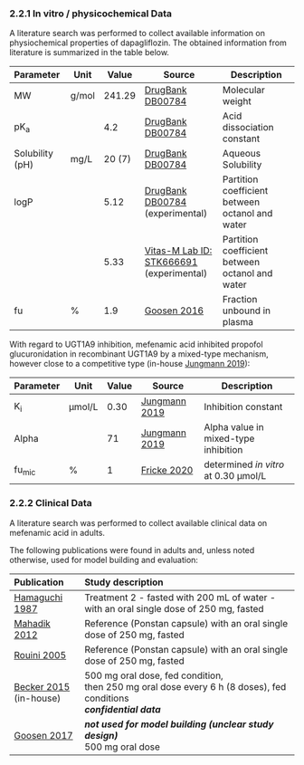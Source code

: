 ### 2.2.1 In vitro / physicochemical Data

A literature search was performed to collect available information on physiochemical properties of dapagliflozin. The obtained information from literature is summarized in the table below. 

| **Parameter**   | **Unit** | **Value** | Source                                                       | **Description**                                 |
| :-------------- | -------- | --------- | ------------------------------------------------------------ | ----------------------------------------------- |
| MW              | g/mol    | 241.29    | [DrugBank DB00784](#5-References)                           | Molecular weight                                |
| pK<sub>a</sub>  |          | 4.2       | [DrugBank DB00784](#5-References)                           | Acid dissociation constant                      |
| Solubility (pH) | mg/L     | 20 (7)    | [DrugBank DB00784](#5-References)                           | Aqueous Solubility                              |
| logP            |          | 5.12      | [DrugBank DB00784](#5-References)<br />(experimental)       | Partition coefficient between octanol and water |
|                 |          | 5.33      | [Vitas-M Lab ID: STK666691](#5-References)<br />(experimental) | Partition coefficient between octanol and water |
| fu              | %        | 1.9       | [Goosen 2016](#5-References)                                 | Fraction unbound in plasma                      |

With regard to UGT1A9 inhibition, mefenamic acid inhibited propofol glucuronidation in recombinant UGT1A9 by a mixed-type mechanism, however close to a competitive type (in-house [Jungmann 2019](#5-References)):

| **Parameter**    | **Unit** | **Value** | Source                          | **Description**                      |
| :--------------- | -------- | --------- | ------------------------------- | ------------------------------------ |
| K<sub>i</sub>    | µmol/L   | 0.30      | [Jungmann 2019](#5-References) | Inhibition constant                  |
| Alpha            |          | 71        | [Jungmann 2019](#5-References) | Alpha value in mixed-type inhibition |
| fu<sub>mic</sub> | %        | 1         | [Fricke 2020](#5-References)   | determined *in vitro* at 0.30 µmol/L |

### 2.2.2 Clinical Data

A literature search was performed to collect available clinical data on mefenamic acid in adults. 

The following publications were found in adults and, unless noted otherwise, used for model building and evaluation:

| Publication                                   | Study description                                            |
| :-------------------------------------------- | :----------------------------------------------------------- |
| [Hamaguchi 1987](#5-References)               | Treatment 2 - fasted with 200 mL of water - with an oral single dose of 250 mg, fasted |
| [Mahadik 2012](#5-References)                 | Reference (Ponstan capsule)  with an oral single dose of 250 mg, fasted |
| [Rouini 2005](#5-References)                  | Reference (Ponstan capsule) with an oral single dose of 250 mg, fasted |
| [Becker 2015](#5-References) <br />(in-house) | 500 mg oral dose, fed condition,<br />then 250 mg oral dose every 6 h (8 doses), fed conditions<br />***confidential data*** |
| [Goosen 2017](#5-References)                  | ***not used for model building (unclear study design)***<br />500 mg oral dose |

